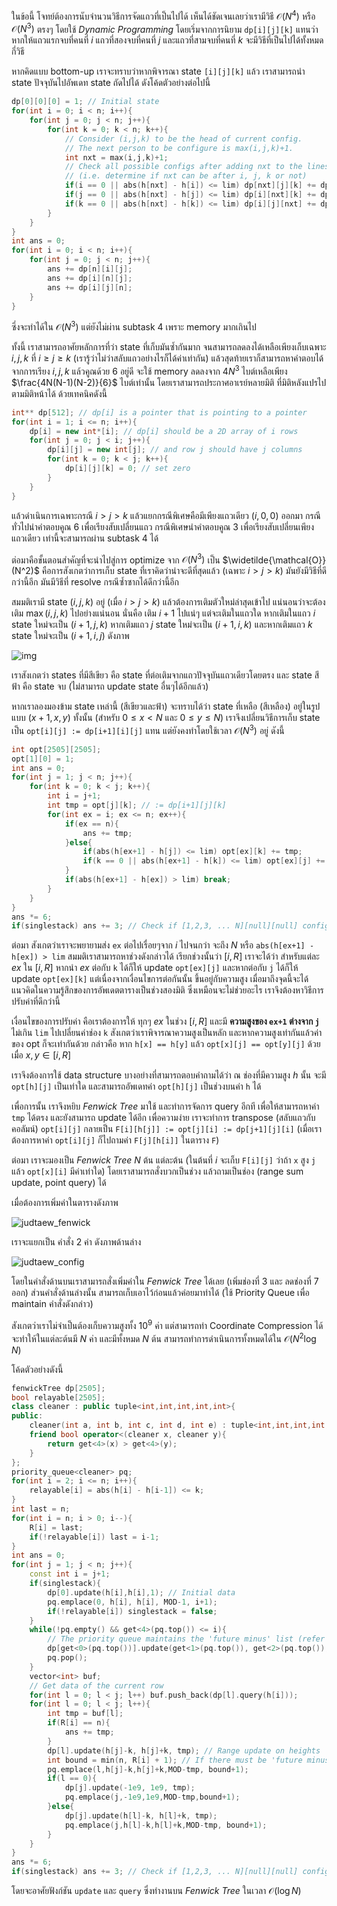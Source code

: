 ในข้อนี้ โจทย์ต้องการนับจำนวนวิธีการจัดแถวที่เป็นไปได้ เห็นได้ชัดเจนเลยว่าเรามีวิธี $\mathcal{O}(N^4)$ หรือ $\mathcal{O}(N^3)$ ตรงๆ โดยใช้ _Dynamic Programming_ โดยเริ่มจากการนิยาม `dp[i][j][k]` แทนว่าหากให้แถวแรกจบที่คนที่ $i$ แถวที่สองจบที่คนที่ $j$ และแถวที่สามจบที่คนที่ $k$ จะมีวิธีที่เป็นไปได้ทั้งหมดกี่วิธี

หากคิดแบบ bottom-up เราจะทราบว่าหากพิจารณา state `[i][j][k]` แล้ว เราสามารถนำ state ปัจจุบันไปอัพเดท state ถัดไปได้ ดังโค้ดตัวอย่างต่อไปนี้

```cpp
dp[0][0][0] = 1; // Initial state
for(int i = 0; i < n; i++){
    for(int j = 0; j < n; j++){
        for(int k = 0; k < n; k++){
            // Consider (i,j,k) to be the head of current config.
            // The next person to be configure is max(i,j,k)+1.
            int nxt = max(i,j,k)+1;
            // Check all possible configs after adding nxt to the lines
            // (i.e. determine if nxt can be after i, j, k or not)
            if(i == 0 || abs(h[nxt] - h[i]) <= lim) dp[nxt][j][k] += dp[i][j][k];
            if(j == 0 || abs(h[nxt] - h[j]) <= lim) dp[i][nxt][k] += dp[i][j][k];
            if(k == 0 || abs(h[nxt] - h[k]) <= lim) dp[i][j][nxt] += dp[i][j][k];
        }
    }
}
int ans = 0;
for(int i = 0; i < n; i++){
    for(int j = 0; j < n; j++){
        ans += dp[n][i][j];
        ans += dp[i][n][j];
        ans += dp[i][j][n];
    }
}
```

ซึ่งจะทำได้ใน $\mathcal{O}(N^3)$ แต่ยังไม่ผ่าน subtask 4 เพราะ memory มากเกินไป

ทั้งนี้ เราสามารถอาศัยหลักการที่ว่า state ที่เก็บมันซ้ำกันมาก จนสามารถลดลงได้เหลือเพียงเก็บเฉพาะ $i, j, k$ ที่ $i \geq j \geq k$ (เรารู้ว่าไม่ว่าสลับแถวอย่างไรก็ได้ค่าเท่ากัน) แล้วสุดท้ายเราก็สามารถหาคำตอบได้จากการเรียง $i, j, k$ แล้วคูณด้วย $6$ อยู่ดี จะใช้ memory ลดลงจาก $4N^3$ ไบต์เหลือเพียง $\frac{4N(N-1)(N-2)}{6}$ ไบต์เท่านั้น โดยเราสามารถประกาศอาเรย์หลายมิติ ที่มิติหลังแปรไปตามมิติหน้าได้ ด้วยเทคนิคดังนี้

```cpp
int** dp[512]; // dp[i] is a pointer that is pointing to a pointer
for(int i = 1; i <= n; i++){
    dp[i] = new int*[i]; // dp[i] should be a 2D array of i rows
    for(int j = 0; j < i; j++){
        dp[i][j] = new int[j]; // and row j should have j columns
        for(int k = 0; k < j; k++){
            dp[i][j][k] = 0; // set zero
        }
    }
}
```

แล้วดำเนินการเฉพาะกรณี $i > j > k$ แล้วแยกกรณีพิเศษคือมีเพียงแถวเดียว $(i,0,0)$ ออกมา กรณีทั่วไปนำคำตอบคูณ $6$ เพื่อเรียงสับเปลี่ยนแถว กรณีพิเศษนำคำตอบคูณ $3$ เพื่อเรียงสับเปลี่ยนเพียงแถวเดียว เท่านี้จะสามารถผ่าน subtask 4 ได้

ต่อมาคือขั้นตอนสำคัญที่จะนำไปสู่การ optimize จาก $\mathcal{O}(N^3)$ เป็น $\widetilde{\mathcal{O}}(N^2)$ คือการสังเกตว่าการเก็บ state ที่เราคิดว่าน่าจะดีที่สุดแล้ว (เฉพาะ $i > j > k$) มันยังมีวิธีที่ดีกว่านี้อีก มันมีวิธีที่ resolve กรณีซ้ำซากได้ดีกว่านี้อีก

สมมติเรามี state $(i,j,k)$ อยู่ (เมื่อ $i > j > k$) แล้วต้องการเติมตัวใหม่ล่าสุดเข้าไป แน่นอนว่าจะต้องเติม $\max(i,j,k)$ ไปอย่างแน่นอน นั่นคือ เติม $i+1$ ไปแน่ๆ แต่จะเติมในแถวใด หากเติมในแถว $i$ state ใหม่จะเป็น $(i+1,j,k)$ หากเติมแถว $j$ state ใหม่จะเป็น $(i+1, i, k)$ และหากเติมแถว $k$ state ใหม่จะเป็น $(i+1, i, j)$ ดังภาพ

![img](https://beta-programming-in-th.s3-ap-southeast-1.amazonaws.com/solutions/media/o62_may09_judtaew/judtaew_states.png)

เราสังเกตว่า states ที่มีสีเขียว คือ state ที่ต่อเติมจากแถวปัจจุบันแถวเดียวโดยตรง และ state สีฟ้า คือ state จบ (ไม่สามารถ update state อื่นๆได้อีกแล้ว)

หากเราลองมองข้าม state เหล่านี้ (สีเขียวและฟ้า) จะทราบได้ว่า state ที่เหลือ (สีเหลือง) อยู่ในรูปแบบ $(x+1, x, y)$ ทั้งนั้น (สำหรับ $0 \leq x < N$ และ $0 \leq y \leq N$) เราจึงเปลี่ยนวิธีการเก็บ state เป็น `opt[i][j] := dp[i+1][i][j]` แทน แต่ยังคงทำโดยใช้เวลา $\mathcal{O}(N^3)$ อยู่ ดังนี้

```cpp
int opt[2505][2505];
opt[1][0] = 1;
int ans = 0;
for(int j = 1; j < n; j++){
    for(int k = 0; k < j; k++){
        int i = j+1;
        int tmp = opt[j][k]; // := dp[i+1][j][k]
        for(int ex = i; ex <= n; ex++){
            if(ex == n){
                ans += tmp;
            }else{
                if(abs(h[ex+1] - h[j]) <= lim) opt[ex][k] += tmp;
                if(k == 0 || abs(h[ex+1] - h[k]) <= lim) opt[ex][j] += tmp;
            }
            if(abs(h[ex+1] - h[ex]) > lim) break;
        }
    }
}
ans *= 6;
if(singlestack) ans += 3; // Check if [1,2,3, ... N][null][null] config is possible
```

ต่อมา สังเกตว่าเราจะพยายามส่ง `ex` ต่อไปเรื่อยๆจาก $i$ ไปจนกว่า จะถึง $N$ หรือ `abs(h[ex+1] - h[ex]) > lim` สมมติเราสามารถหาช่วงดังกล่าวได้ เรียกช่วงนั้นว่า $[i, R]$ เราจะได้ว่า สำหรับแต่ละ $ex$ ใน $[i, R]$ หากนำ $ex$ ต่อกับ `k` ได้ก็ให้ update `opt[ex][j]` และหากต่อกับ `j` ได้ก็ให้ update `opt[ex][k]` แต่เนื่องจากเงื่อนไขการต่อกันนั้น ขึ้นอยู่กับความสูง เมื่อมาถึงจุดนี้จะได้แนวคิดในความรู้สึกของการอัพเดตตารางเป็นช่วงสองมิติ ซึ่งเหมือนจะไม่ช่วยอะไร เราจึงต้องหาวิธีการปรับค่าที่ดีกว่านี้

เงื่อนไขของการปรับค่า คือเราต้องการให้ ทุกๆ $ex$ ในช่วง $[i, R]$ และมี **ความสูงของ `ex+1` ต่างจาก `j`** ไม่เกิน `lim` ไปเปลี่ยนค่าช่อง `k` สังเกตว่าเราพิจารณาความสูงเป็นหลัก และหากความสูงเท่ากันแล้วค่าของ opt ก็จะเท่ากันด้วย กล่าวคือ หาก `h[x] == h[y]` แล้ว `opt[x][j] == opt[y][j]` ด้วย เมื่อ $x, y \in [i, R]$

เราจึงต้องการใช้ data structure บางอย่างที่สามารถตอบคำถามได้ว่า ณ ช่องที่มีความสูง $h$ นั้น จะมี `opt[h][j]` เป็นเท่าใด และสามารถอัพเดทค่า `opt[h][j]` เป็นช่วงบนค่า `h` ได้

เพื่อการนั้น เราจึงหยิบ _Fenwick Tree_ มาใช้ และทำการจัดการ query อีกที เพื่อให้สามารถหาค่า `tmp` ได้ตรง และยังสามารถ update ได้อีก เพื่อความง่าย เราจะทำการ transpose (สลับแถวกับคอลัมน์) `opt[i][j]` กลายเป็น `F[i][h[j]] := opt[j][i] := dp[j+1][j][i]` (เมื่อเราต้องการหาค่า `opt[i][j]` ก็ไปถามค่า `F[j][h[i]]` ในตาราง `F`)

ต่อมา เราจะมองเป็น _Fenwick Tree_ $N$ ต้น แต่ละต้น (ในต้นที่ $i$ จะเก็บ `F[i][j]` ว่าถ้า `x` สูง `j` แล้ว `opt[x][i]` มีค่าเท่าใด) โดยเราสามารถสั่งบวกเป็นช่วง แล้วถามเป็นช่อง (range sum update, point query) ได้

เมื่อต้องการเพิ่มค่าในตารางดังภาพ

![judtaew_fenwick](https://beta-programming-in-th.s3-ap-southeast-1.amazonaws.com/solutions/media/o62_may09_judtaew/judtaew_fenwick.png)

เราจะแยกเป็น คำสั่ง 2 ค่า ดังภาพด้านล่าง

![judtaew_config](https://beta-programming-in-th.s3-ap-southeast-1.amazonaws.com/solutions/media/o62_may09_judtaew/judtaew_config.png)

โดยในคำสั่งด้านบนเราสามารถสั่งเพิ่มค่าใน _Fenwick Tree_ ได้เลย (เพิ่มช่องที่ 3 และ ลดช่องที่ 7 ออก) ส่วนคำสั่งด้านล่างนั้น สามารถเก็บเอาไว้ก่อนแล้วค่อยมาทำได้ (ใช้ Priority Queue เพื่อ maintain คำสั่งดังกล่าว)

สังเกตว่าเราไม่จำเป็นต้องเก็บความสูงทั้ง $10^9$ ค่า แต่สามารถทำ Coordinate Compression ได้ จะทำให้ในแต่ละต้นมี $N$ ค่า และมีทั้งหมด $N$ ต้น สามารถทำการดำเนินการทั้งหมดได้ใน $\mathcal{O}(N^2 \log N)$

โค้ดตัวอย่างดังนี้

```cpp
fenwickTree dp[2505];
bool relayable[2505];
class cleaner : public tuple<int,int,int,int,int>{
public:
    cleaner(int a, int b, int c, int d, int e) : tuple<int,int,int,int,int>(a,b,c,d,e) {}
    friend bool operator<(cleaner x, cleaner y){
        return get<4>(x) > get<4>(y);
    }
};
priority_queue<cleaner> pq;
for(int i = 2; i <= n; i++){
    relayable[i] = abs(h[i] - h[i-1]) <= k;
}
int last = n;
for(int i = n; i > 0; i--){
    R[i] = last;
    if(!relayable[i]) last = i-1;
}
int ans = 0;
for(int j = 1; j < n; j++){
    const int i = j+1;
    if(singlestack){
        dp[0].update(h[i],h[i],1); // Initial data
        pq.emplace(0, h[i], h[i], MOD-1, i+1);
        if(!relayable[i]) singlestack = false;
    }
    while(!pq.empty() && get<4>(pq.top()) <= i){
        // The priority queue maintains the 'future minus' list (refer to above fig.)
        dp[get<0>(pq.top())].update(get<1>(pq.top()), get<2>(pq.top()), get<3>(pq.top()));
        pq.pop();
    }
    vector<int> buf;
    // Get data of the current row
    for(int l = 0; l < j; l++) buf.push_back(dp[l].query(h[i]));
    for(int l = 0; l < j; l++){
        int tmp = buf[l];
        if(R[i] == n){
            ans += tmp;
        }
        dp[l].update(h[j]-k, h[j]+k, tmp); // Range update on heights
        int bound = min(n, R[i] + 1); // If there must be 'future minus', maintain them
        pq.emplace(l,h[j]-k,h[j]+k,MOD-tmp, bound+1);
        if(l == 0){
            dp[j].update(-1e9, 1e9, tmp);
            pq.emplace(j,-1e9,1e9,MOD-tmp,bound+1);
        }else{
            dp[j].update(h[l]-k, h[l]+k, tmp);
            pq.emplace(j,h[l]-k,h[l]+k,MOD-tmp, bound+1);
        }
    }
}
ans *= 6;
if(singlestack) ans += 3; // Check if [1,2,3, ... N][null][null] config is possible
```

โดยจะอาศัยฟังก์ชัน `update` และ `query` ซึ่งทำงานบน _Fenwick Tree_ ในเวลา $\mathcal{O}(\log N)$
